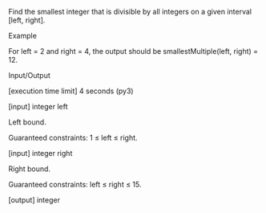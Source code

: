 Find the smallest integer that is divisible by all integers on a given interval [left, right].

Example

For left = 2 and right = 4, the output should be
smallestMultiple(left, right) = 12.

Input/Output

[execution time limit] 4 seconds (py3)

[input] integer left

Left bound.

Guaranteed constraints:
1 ≤ left ≤ right.

[input] integer right

Right bound.

Guaranteed constraints:
left ≤ right ≤ 15.

[output] integer
